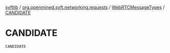 [syftlib](../../index.md) / [org.openmined.syft.networking.requests](../index.md) / [WebRTCMessageTypes](index.md) / [CANDIDATE](./-c-a-n-d-i-d-a-t-e.md)

# CANDIDATE

`CANDIDATE`